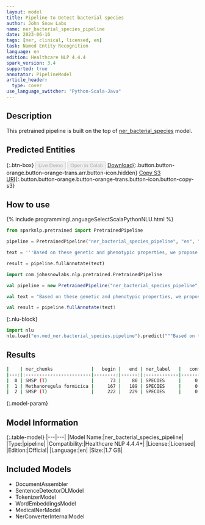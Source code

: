 ```yaml
---
layout: model
title: Pipeline to Detect bacterial species
author: John Snow Labs
name: ner_bacterial_species_pipeline
date: 2023-06-16
tags: [ner, clinical, licensed, en]
task: Named Entity Recognition
language: en
edition: Healthcare NLP 4.4.4
spark_version: 3.4
supported: true
annotator: PipelineModel
article_header:
  type: cover
use_language_switcher: "Python-Scala-Java"
---
```


## Description

This pretrained pipeline is built on the top of [ner_bacterial_species](https://nlp.johnsnowlabs.com/2021/04/01/ner_bacterial_species_en.html) model.

## Predicted Entities



{:.btn-box}
<button class="button button-orange" disabled>Live Demo</button>
<button class="button button-orange" disabled>Open in Colab</button>
[Download](https://s3.amazonaws.com/auxdata.johnsnowlabs.com/clinical/models/ner_bacterial_species_pipeline_en_4.4.4_3.4_1686923881852.zip){:.button.button-orange.button-orange-trans.arr.button-icon.hidden}
[Copy S3 URI](s3://auxdata.johnsnowlabs.com/clinical/models/ner_bacterial_species_pipeline_en_4.4.4_3.4_1686923881852.zip){:.button.button-orange.button-orange-trans.button-icon.button-copy-s3}

## How to use

<div class="tabs-box" markdown="1">
{% include programmingLanguageSelectScalaPythonNLU.html %}

```python
from sparknlp.pretrained import PretrainedPipeline

pipeline = PretrainedPipeline("ner_bacterial_species_pipeline", "en", "clinical/models")

text = '''Based on these genetic and phenotypic properties, we propose that strain SMSP (T) represents a novel species of the genus Methanoregula, for which we propose the name Methanoregula formicica sp. nov., with the type strain SMSP (T) (= NBRC 105244 (T) = DSM 22288 (T)).'''

result = pipeline.fullAnnotate(text)
```
```scala
import com.johnsnowlabs.nlp.pretrained.PretrainedPipeline

val pipeline = new PretrainedPipeline("ner_bacterial_species_pipeline", "en", "clinical/models")

val text = "Based on these genetic and phenotypic properties, we propose that strain SMSP (T) represents a novel species of the genus Methanoregula, for which we propose the name Methanoregula formicica sp. nov., with the type strain SMSP (T) (= NBRC 105244 (T) = DSM 22288 (T))."

val result = pipeline.fullAnnotate(text)
```


{:.nlu-block}
```python
import nlu
nlu.load("en.med_ner.bacterial_species.pipeline").predict("""Based on these genetic and phenotypic properties, we propose that strain SMSP (T) represents a novel species of the genus Methanoregula, for which we propose the name Methanoregula formicica sp. nov., with the type strain SMSP (T) (= NBRC 105244 (T) = DSM 22288 (T)).""")
```

</div>



## Results

```bash
|    | ner_chunks              |   begin |   end | ner_label   |   confidence |
|---:|:------------------------|--------:|------:|:------------|-------------:|
|  0 | SMSP (T)                |      73 |    80 | SPECIES     |     0.9725   |
|  1 | Methanoregula formicica |     167 |   189 | SPECIES     |     0.97935  |
|  2 | SMSP (T)                |     222 |   229 | SPECIES     |     0.991975 |
```

{:.model-param}
## Model Information

{:.table-model}
|---|---|
|Model Name:|ner_bacterial_species_pipeline|
|Type:|pipeline|
|Compatibility:|Healthcare NLP 4.4.4+|
|License:|Licensed|
|Edition:|Official|
|Language:|en|
|Size:|1.7 GB|

## Included Models

- DocumentAssembler
- SentenceDetectorDLModel
- TokenizerModel
- WordEmbeddingsModel
- MedicalNerModel
- NerConverterInternalModel